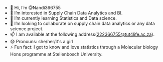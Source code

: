 - 👋 Hi, I’m @Nandi366755
- 👀 I’m interested in Supply Chain Data Analytics and BI.
- 🌱 I’m currently learning Statistics and Data science.
- 💞️ I’m looking to collaborate on supply chain data analytics or any data science project.
- 📫 I am available at the following address(222366755@tut4life.ac.za). 
- 😄 Pronouns: she/her/it's a girl
- ⚡ Fun fact: I got to know and love statistics through a Molecular biology Hons programme at Stellenbosch University.

<!---
Nandi366755/Nandi366755 is a ✨ special ✨ repository because its `README.md` (this file) appears on your GitHub profile.
You can click the Preview link to take a look at your changes.
--->
